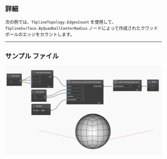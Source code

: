 ## 詳細
次の例では、`TSplineTopology.EdgesCount` を使用して、`TSplineSurface.ByQuadballCenterRadius` ノードによって作成されたクワッドボールのエッジをカウントします。
___
## サンプル ファイル

![TSplineTopology.EdgesCount](./Autodesk.DesignScript.Geometry.TSpline.TSplineTopology.EdgesCount_img.jpg)
